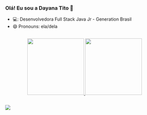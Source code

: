 ### Olá! Eu sou a Dayana Tito 👋


- 💻: Desenvolvedora Full Stack Java Jr - Generation Brasil
- 😄 Pronouns: ela/dela

##
 
 
 <div align="center" >
  <a href="https://github.com/DayanaTito">
  <img height="180em" src="https://github-readme-stats.vercel.app/api?username=DayanaTito&show_icons=true&theme=dark&include_all_commits=true&count_private=true"/>
  <img height="180em" src="https://github-readme-stats.vercel.app/api/top-langs/?username=DayanaTito&layout=compact&langs_count=7&theme=dark"/>
</div>

  ##
  
 <div aling="center"> 
  <a aling="center" href="https://linkedin.com/in/dayanatito" target="_blank"><img src="https://img.shields.io/badge/-LinkedIn-%230077B5?style=for-the-badge&logo=linkedin&logoColor=white" target="_blank"></a> 
  
</div>
